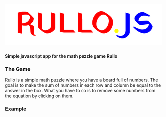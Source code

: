 # ![](https://raw.githubusercontent.com/ajwarnick/rullo.js/main/assets/logo_yellow_circle%402x.png)

#### Simple javascript app for the math puzzle game Rullo 



### The Game

Rullo is a simple math puzzle where you have a board full of numbers.  The goal is to make the sum of numbers in each row and column be equal  to the answer in the box. What you have to do is to remove some numbers  from the equation by clicking on them.



### Example

